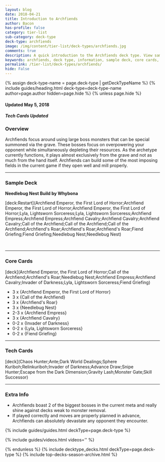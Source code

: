 ```yaml
---
layout: blog
date: 2018-04-21
title: Introduction to Archfiends
author: Bacon
has-profile: false
category: tier-list
sub-category: deck-type
deck-type: archfiends
image: /img/content/tier-list/deck-types/archfiends.jpg
comments: true
description: A quick introduction to the Archfiends deck type. View sample deck, core cards, tech cards, quick tips, guides, videos and other information.
keywords: archfiends, deck type, information, sample deck, core cards, tech cards, quick tips, guides, videos
permalink: /tier-list/deck-types/archfiends/
hide: False
---
```


{% assign deck-type-name = page.deck-type | getDeckTypeName %}
{% include guides/heading.html deck-type=deck-type-name author=page.author hidden=page.hide %}
{% unless page.hide %}

#### Updated May 5, 2018 
##### Tech Cards Updated

### Overview
Archfiends focus around using large boss monsters that can be special summoned via the grave. These bosses focus on overpowering your opponent while simultaneously depleting their resources. As the archetype currently functions, it plays almost exclusively from the grave and not as much from the hand itself. Archfiends can build some of the most imposing fields in the current game if they open well and mill properly.  
  
---

### Sample Deck

**Needlebug Nest Build by Whybona**

[deck:Restart](Archfiend Emperor, the First Lord of Horror;Archfiend Emperor, the First Lord of Horror;Archfiend Emperor, the First Lord of Horror;Lyla, Lightsworn Sorceress;Lyla, Lightsworn Sorceress;Archfiend Empress;Archfiend Empress;Archfiend Cavalry;Archfiend Cavalry;Archfiend Cavalry;Call of the Archfiend;Call of the Archfiend;Call of the Archfiend;Archfiend's Roar;Archfiend's Roar;Archfiend's Roar;Fiend Griefing;Fiend Griefing;Needlebug Nest;Needlebug Nest)

<br>

---

### Core Cards

[deck](Archfiend Emperor, the First Lord of Horror;Call of the Archfiend;Archfiend's Roar;Needlebug Nest;Archfiend Empress;Archfiend Cavalry;Invader of Darkness;Lyla, Lightsworn Sorceress;Fiend Griefing)

* 3 x {Archfiend Emperor, the First Lord of Horror}  
* 3 x {Call of the Archfiend}  
* 3 x {Archfiend's Roar}  
* 3 x {Needlebug Nest}  
* 2-3 x {Archfiend Empress}  
* 3 x {Archfiend Cavalry}  
* 0-2 x {Invader of Darkness}  
* 0-2 x {Lyla, Lightsworn Sorceress}  
* 0-2 x {Fiend Griefing}  


---

### Tech Cards

[deck](Chaos Hunter;Ante;Dark World Dealings;Sphere Kuriboh;Relinkuriboh;Invader of Darkness;Advance Draw;Snipe Hunter;Escape from the Dark Dimension;Gravity Lash;Monster Gate;Skill Successor)

---

### Extra Info
- Archfiends boast 2 of the biggest bosses in the current meta and really shine against decks weak to monster removal.  
- If played correctly and moves are properly planned in advance, Archfiends can absolutely devastate any opponent they encounter.      

{% include guides/guides.html deckType=page.deck-type %}

{% include guides/videos.html videos='' %}

{% endunless %}
{% include decktype_decks.html deckType=page.deck-type %}
{% include top-decks-season-archive.html %}